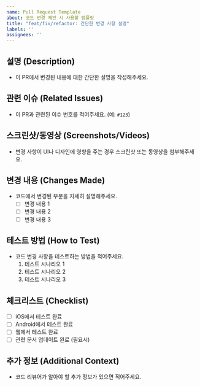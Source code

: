 ```yaml
---
name: Pull Request Template
about: 코드 변경 제안 시 사용할 템플릿
title: "feat/fix/refactor: 간단한 변경 사항 설명"
labels: ''
assignees: ''
---
```


## 설명 (Description)

- 이 PR에서 변경된 내용에 대한 간단한 설명을 작성해주세요.

## 관련 이슈 (Related Issues)

- 이 PR과 관련된 이슈 번호를 적어주세요. (예: `#123`)

## 스크린샷/동영상 (Screenshots/Videos)

- 변경 사항이 UI나 디자인에 영향을 주는 경우 스크린샷 또는 동영상을 첨부해주세요.

## 변경 내용 (Changes Made)

- 코드에서 변경된 부분을 자세히 설명해주세요.
  - [ ] 변경 내용 1
  - [ ] 변경 내용 2
  - [ ] 변경 내용 3

## 테스트 방법 (How to Test)

- 코드 변경 사항을 테스트하는 방법을 적어주세요.
  1. 테스트 시나리오 1
  2. 테스트 시나리오 2
  3. 테스트 시나리오 3

## 체크리스트 (Checklist)

- [ ] iOS에서 테스트 완료
- [ ] Android에서 테스트 완료
- [ ] 웹에서 테스트 완료
- [ ] 관련 문서 업데이트 완료 (필요시)

## 추가 정보 (Additional Context)

- 코드 리뷰어가 알아야 할 추가 정보가 있으면 적어주세요.
